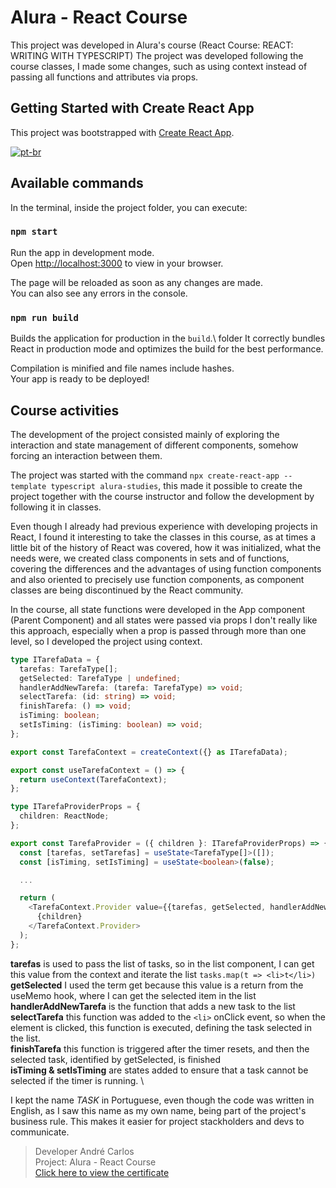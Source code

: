 # Alura - React Course
This project was developed in Alura's course (React Course: REACT: WRITING WITH TYPESCRIPT)
The project was developed following the course classes, I made some changes, such as using context instead of passing all functions and attributes via props.

## Getting Started with Create React App

This project was bootstrapped with [Create React App](https://github.com/facebook/create-react-app).


[![pt-br](https://img.shields.io/badge/lang-pt--br-green.svg)](https://github.com/andresinho20049/alura-studies/blob/master/README.pt-br.md)

## Available commands

In the terminal, inside the project folder, you can execute:

### `npm start`

Run the app in development mode.\
Open [http://localhost:3000](http://localhost:3000) to view in your browser.

The page will be reloaded as soon as any changes are made.\
You can also see any errors in the console.

### `npm run build`

Builds the application for production in the `build`.\ folder
It correctly bundles React in production mode and optimizes the build for the best performance.

Compilation is minified and file names include hashes.\
Your app is ready to be deployed!

## Course activities
The development of the project consisted mainly of exploring the interaction and state management of different components, somehow forcing an interaction between them.

The project was started with the command `npx create-react-app --template typescript alura-studies`, this made it possible to create the project together with the course instructor and follow the development by following it in classes.

Even though I already had previous experience with developing projects in React, I found it interesting to take the classes in this course, as at times a little bit of the history of React was covered, how it was initialized, what the needs were, we created class components in sets and of functions, covering the differences and the advantages of using function components and also oriented to precisely use function components, as component classes are being discontinued by the React community.

In the course, all state functions were developed in the App component (Parent Component) and all states were passed via props
I don't really like this approach, especially when a prop is passed through more than one level, so I developed the project using context.

```ts
type ITarefaData = {
  tarefas: TarefaType[];
  getSelected: TarefaType | undefined;
  handlerAddNewTarefa: (tarefa: TarefaType) => void;
  selectTarefa: (id: string) => void;
  finishTarefa: () => void;
  isTiming: boolean;
  setIsTiming: (isTiming: boolean) => void;
};

export const TarefaContext = createContext({} as ITarefaData);

export const useTarefaContext = () => {
  return useContext(TarefaContext);
};

type ITarefaProviderProps = {
  children: ReactNode;
};

export const TarefaProvider = ({ children }: ITarefaProviderProps) => {
  const [tarefas, setTarefas] = useState<TarefaType[]>([]);
  const [isTiming, setIsTiming] = useState<boolean>(false);

  ...

  return (
    <TarefaContext.Provider value={{tarefas, getSelected, handlerAddNewTarefa, selectTarefa, finishTarefa, isTiming, setIsTiming}}> 
      {children}
    </TarefaContext.Provider>
  );
};
```
**tarefas** is used to pass the list of tasks, so in the list component, I can get this value from the context and iterate the list `tasks.map(t => <li>t</li>)` \
**getSelected** I used the term get because this value is a return from the useMemo hook, where I can get the selected item in the list \
**handlerAddNewTarefa** is the function that adds a new task to the list \
**selectTarefa** this function was added to the `<li>` onClick event, so when the element is clicked, this function is executed, defining the task selected in the list. \
**finishTarefa** this function is triggered after the timer resets, and then the selected task, identified by getSelected, is finished \
**isTiming & setIsTiming** are states added to ensure that a task cannot be selected if the timer is running. \

I kept the name *TASK* in Portuguese, even though the code was written in English, as I saw this name as my own name, being part of the project's business rule. This makes it easier for project stackholders and devs to communicate.

> Developer André Carlos \
> Project: Alura - React Course \
> [Click here to view the certificate](https://cursos.alura.com.br/user/andre-oliveira-98/course/react-modernizando-escrever-typescript/certificate)